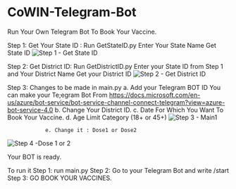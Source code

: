 # CoWIN-Telegram-Bot
Run Your Own Telegram Bot To Book Your Vaccine.

Step 1: Get Your State ID : 
                Run GetStateID.py
                Enter Your State Name
                Get State ID
![Step 1 - Get State ID](https://user-images.githubusercontent.com/50964686/120897475-fc200f00-c643-11eb-8f2c-1b446c10c61f.JPG)

Step 2: Get District ID:
                Run GetDistrictID.py
                Enter your State ID from Step 1 and  Your District Name
                Get your District ID
![Step 2 - Get District ID](https://user-images.githubusercontent.com/50964686/120897578-849eaf80-c644-11eb-9834-d9ac087d638f.JPG)

Step 3: Changes to be made in main.py
                a. Add your Telegram BOT ID
                      You can make your Te;egram Bot From https://docs.microsoft.com/en-us/azure/bot-service/bot-service-channel-connect-telegram?view=azure-bot-service-4.0
                b. Change Your District ID.
                c. Date For Which You Want To Book Your Vaccine.
                d. Age Limit Category (18+ or 45+)
![Step 3 - Main1](https://user-images.githubusercontent.com/50964686/120897677-07276f00-c645-11eb-8358-40a006eb1d1e.JPG)

                e. Change it : Dose1 or Dose2
![Step 4 -Dose 1 or 2](https://user-images.githubusercontent.com/50964686/120897698-20302000-c645-11eb-85e2-af4738f79864.JPG)


Your BOT is ready.

To run it 
Step 1: run main.py
Step 2: Go to your Telegram Bot and write /start
Step 3: GO BOOK YOUR VACCINES.
